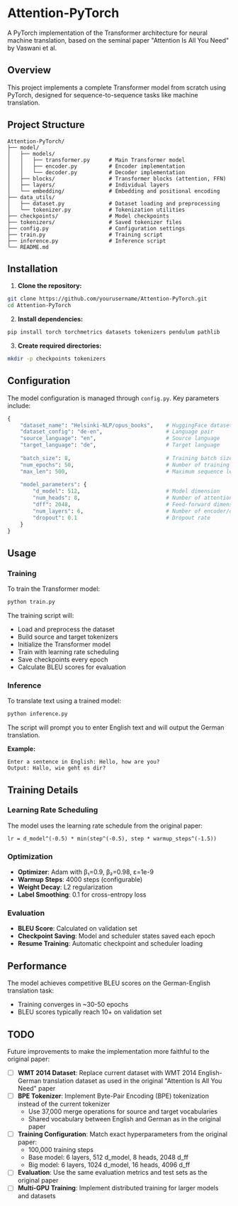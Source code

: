 # Attention-PyTorch

A PyTorch implementation of the Transformer architecture for neural machine translation, based on the seminal paper "Attention Is All You Need" by Vaswani et al.

## Overview

This project implements a complete Transformer model from scratch using PyTorch, designed for sequence-to-sequence tasks like machine translation.

## Project Structure

```
Attention-PyTorch/
├── model/
│   ├── models/
│   │   ├── transformer.py      # Main Transformer model
│   │   ├── encoder.py          # Encoder implementation
│   │   └── decoder.py          # Decoder implementation
│   ├── blocks/                 # Transformer blocks (attention, FFN)
│   ├── layers/                 # Individual layers
│   └── embedding/              # Embedding and positional encoding
├── data_utils/
│   ├── dataset.py              # Dataset loading and preprocessing
│   └── tokenizer.py            # Tokenization utilities
├── checkpoints/                # Model checkpoints
├── tokenizers/                 # Saved tokenizer files
├── config.py                   # Configuration settings
├── train.py                    # Training script
├── inference.py                # Inference script
└── README.md
```

## Installation

1. **Clone the repository:**
```bash
git clone https://github.com/yourusername/Attention-PyTorch.git
cd Attention-PyTorch
```

2. **Install dependencies:**
```bash
pip install torch torchmetrics datasets tokenizers pendulum pathlib
```

3. **Create required directories:**
```bash
mkdir -p checkpoints tokenizers
```

## Configuration

The model configuration is managed through `config.py`. Key parameters include:

```python
{
    "dataset_name": "Helsinki-NLP/opus_books",    # HuggingFace dataset
    "dataset_config": "de-en",                    # Language pair
    "source_language": "en",                      # Source language
    "target_language": "de",                      # Target language
    
    "batch_size": 8,                              # Training batch size
    "num_epochs": 50,                             # Number of training epochs
    "max_len": 500,                               # Maximum sequence length
    
    "model_parameters": {
        "d_model": 512,                           # Model dimension
        "num_heads": 8,                           # Number of attention heads
        "dff": 2048,                              # Feed-forward dimension
        "num_layers": 6,                          # Number of encoder/decoder layers
        "dropout": 0.1                            # Dropout rate
    }
}
```

## Usage

### Training

To train the Transformer model:

```bash
python train.py
```

The training script will:
- Load and preprocess the dataset
- Build source and target tokenizers
- Initialize the Transformer model
- Train with learning rate scheduling
- Save checkpoints every epoch
- Calculate BLEU scores for evaluation

### Inference

To translate text using a trained model:

```bash
python inference.py
```

The script will prompt you to enter English text and will output the German translation.

**Example:**
```
Enter a sentence in English: Hello, how are you?
Output: Hallo, wie geht es dir?
```

## Training Details

### Learning Rate Scheduling
The model uses the learning rate schedule from the original paper:
```
lr = d_model^(-0.5) * min(step^(-0.5), step * warmup_steps^(-1.5))
```

### Optimization
- **Optimizer**: Adam with β₁=0.9, β₂=0.98, ε=1e-9
- **Warmup Steps**: 4000 steps (configurable)
- **Weight Decay**: L2 regularization
- **Label Smoothing**: 0.1 for cross-entropy loss

### Evaluation
- **BLEU Score**: Calculated on validation set
- **Checkpoint Saving**: Model and scheduler states saved each epoch
- **Resume Training**: Automatic checkpoint and scheduler loading

## Performance

The model achieves competitive BLEU scores on the German-English translation task:
- Training converges in ~30-50 epochs
- BLEU scores typically reach 10+ on validation set

## TODO

Future improvements to make the implementation more faithful to the original paper:

- [ ] **WMT 2014 Dataset**: Replace current dataset with WMT 2014 English-German translation dataset as used in the original "Attention Is All You Need" paper
- [ ] **BPE Tokenizer**: Implement Byte-Pair Encoding (BPE) tokenization instead of the current tokenizer
  - Use 37,000 merge operations for source and target vocabularies
  - Shared vocabulary between English and German as in the original paper
- [ ] **Training Configuration**: Match exact hyperparameters from the original paper:
  - 100,000 training steps
  - Base model: 6 layers, 512 d_model, 8 heads, 2048 d_ff
  - Big model: 6 layers, 1024 d_model, 16 heads, 4096 d_ff
- [ ] **Evaluation**: Use the same evaluation metrics and test sets as the original paper
- [ ] **Multi-GPU Training**: Implement distributed training for larger models and datasets
